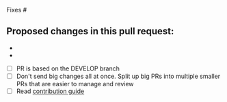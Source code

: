 Fixes #

Proposed changes in this pull request:
-
-
-

- [ ] PR is based on the DEVELOP branch
- [ ] Don't send big changes all at once. Split up big PRs into multiple smaller PRs that are easier to manage and review
- [ ] Read [contribution guide](https://github.com/joelvaneenwyk/SickChill/blob/master/.github/CONTRIBUTING.md)
